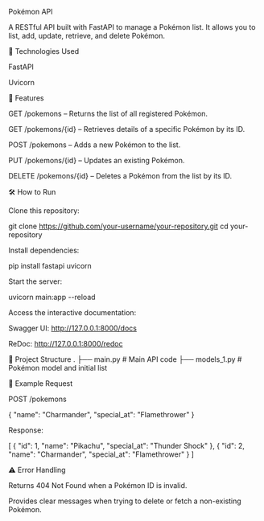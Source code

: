 Pokémon API

A RESTful API built with FastAPI to manage a Pokémon list. It allows you to list, add, update, retrieve, and delete Pokémon.

🚀 Technologies Used

FastAPI

Uvicorn

📌 Features

GET /pokemons – Returns the list of all registered Pokémon.

GET /pokemons/{id} – Retrieves details of a specific Pokémon by its ID.

POST /pokemons – Adds a new Pokémon to the list.

PUT /pokemons/{id} – Updates an existing Pokémon.

DELETE /pokemons/{id} – Deletes a Pokémon from the list by its ID.

🛠 How to Run

Clone this repository:

git clone https://github.com/your-username/your-repository.git
cd your-repository


Install dependencies:

pip install fastapi uvicorn


Start the server:

uvicorn main:app --reload


Access the interactive documentation:

Swagger UI: http://127.0.0.1:8000/docs

ReDoc: http://127.0.0.1:8000/redoc

🧩 Project Structure
.
├── main.py              # Main API code
├── models_1.py          # Pokémon model and initial list

📄 Example Request

POST /pokemons

{
  "name": "Charmander",
  "special_at": "Flamethrower"
}


Response:

[
  {
    "id": 1,
    "name": "Pikachu",
    "special_at": "Thunder Shock"
  },
  {
    "id": 2,
    "name": "Charmander",
    "special_at": "Flamethrower"
  }
]

⚠ Error Handling

Returns 404 Not Found when a Pokémon ID is invalid.

Provides clear messages when trying to delete or fetch a non-existing Pokémon.
